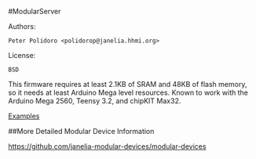 #ModularServer

Authors:

    Peter Polidoro <polidorop@janelia.hhmi.org>

License:

    BSD

This firmware requires at least 2.1KB of SRAM and 48KB of flash
memory, so it needs at least Arduino Mega level resources. Known to
work with the Arduino Mega 2560, Teensy 3.2, and chipKIT Max32.

[Examples](./examples)

##More Detailed Modular Device Information

<https://github.com/janelia-modular-devices/modular-devices>

